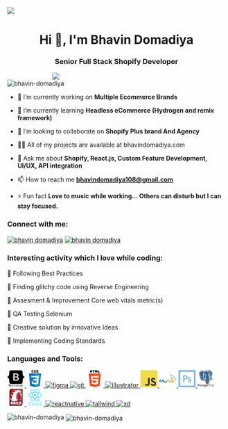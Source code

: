 <img src="https://www.techasoft.com/uploads/SHOPIFY_DEVELOPMENT_COMPANY_IN_BANGALORE4.jpg">
<h1 align="center">Hi 👋, I'm Bhavin Domadiya</h1>
<h3 align="center">Senior Full Stack Shopify Developer</h3>
<img align="right" width="400" src="https://www.skynettechnologies.com/sites/default/files/2020-12/shopify-ecommerce-development.png">

<p align="left"> <img src="https://komarev.com/ghpvc/?username=bhavin-domadiya&label=Profile%20views&color=0e75b6&style=flat" alt="bhavin-domadiya" /> </p>

- 🔭 I’m currently working on **Multiple Ecommerce Brands**

- 🌱 I’m currently learning **Headless eCommerce (Hydrogen and remix framework)**

- 👯 I’m looking to collaborate on **Shopify Plus brand And Agency**

- 👨‍💻 All of my projects are available at bhavindomadiya.com

- 💬 Ask me about **Shopify, React.js, Custom Feature Development, UI/UX, API integration**

- 📫 How to reach me **bhavindomadiya108@gmail.com**

- ⚡ Fun fact **Love to music while working... Others can disturb but I can stay focused.**

<h3 align="left">Connect with me:</h3>
<p align="left">
<a href="https://linkedin.com/in/bhavin domadiya" target="blank"><img align="center" src="https://raw.githubusercontent.com/rahuldkjain/github-profile-readme-generator/master/src/images/icons/Social/linked-in-alt.svg" alt="bhavin domadiya" height="30" width="40" /></a>
<a href="https://fb.com/bhavin domadiya" target="blank"><img align="center" src="https://raw.githubusercontent.com/rahuldkjain/github-profile-readme-generator/master/src/images/icons/Social/facebook.svg" alt="bhavin domadiya" height="30" width="40" /></a>
</p>

<h3 align="left">Interesting activity which I love while coding:</h3>

🎯 Following Best Practices

📝 Finding glitchy code using Reverse Engineering

🎉 Assesment & Improvement Core web vitals metric(s)

🎊 QA Testing Selenium

🧠 Creative solution by innovative Ideas

🚀 Implementing Coding Standards


<h3 align="left">Languages and Tools:</h3>
<p align="left"> <a href="https://getbootstrap.com" target="_blank" rel="noreferrer"> <img src="https://raw.githubusercontent.com/devicons/devicon/master/icons/bootstrap/bootstrap-plain-wordmark.svg" alt="bootstrap" width="40" height="40"/> </a> <a href="https://www.w3schools.com/css/" target="_blank" rel="noreferrer"> <img src="https://raw.githubusercontent.com/devicons/devicon/master/icons/css3/css3-original-wordmark.svg" alt="css3" width="40" height="40"/> </a> <a href="https://www.figma.com/" target="_blank" rel="noreferrer"> <img src="https://www.vectorlogo.zone/logos/figma/figma-icon.svg" alt="figma" width="40" height="40"/> </a> <a href="https://git-scm.com/" target="_blank" rel="noreferrer"> <img src="https://www.vectorlogo.zone/logos/git-scm/git-scm-icon.svg" alt="git" width="40" height="40"/> </a> <a href="https://www.w3.org/html/" target="_blank" rel="noreferrer"> <img src="https://raw.githubusercontent.com/devicons/devicon/master/icons/html5/html5-original-wordmark.svg" alt="html5" width="40" height="40"/> </a> <a href="https://www.adobe.com/in/products/illustrator.html" target="_blank" rel="noreferrer"> <img src="https://www.vectorlogo.zone/logos/adobe_illustrator/adobe_illustrator-icon.svg" alt="illustrator" width="40" height="40"/> </a> <a href="https://developer.mozilla.org/en-US/docs/Web/JavaScript" target="_blank" rel="noreferrer"> <img src="https://raw.githubusercontent.com/devicons/devicon/master/icons/javascript/javascript-original.svg" alt="javascript" width="40" height="40"/> </a> <a href="https://www.mysql.com/" target="_blank" rel="noreferrer"> <img src="https://raw.githubusercontent.com/devicons/devicon/master/icons/mysql/mysql-original-wordmark.svg" alt="mysql" width="40" height="40"/> </a> <a href="https://www.photoshop.com/en" target="_blank" rel="noreferrer"> <img src="https://raw.githubusercontent.com/devicons/devicon/master/icons/photoshop/photoshop-line.svg" alt="photoshop" width="40" height="40"/> </a> <a href="https://www.postgresql.org" target="_blank" rel="noreferrer"> <img src="https://raw.githubusercontent.com/devicons/devicon/master/icons/postgresql/postgresql-original-wordmark.svg" alt="postgresql" width="40" height="40"/> </a> <a href="https://rubyonrails.org" target="_blank" rel="noreferrer"> <img src="https://raw.githubusercontent.com/devicons/devicon/master/icons/rails/rails-original-wordmark.svg" alt="rails" width="40" height="40"/> </a> <a href="https://reactjs.org/" target="_blank" rel="noreferrer"> <img src="https://raw.githubusercontent.com/devicons/devicon/master/icons/react/react-original-wordmark.svg" alt="react" width="40" height="40"/> </a> <a href="https://reactnative.dev/" target="_blank" rel="noreferrer"> <img src="https://reactnative.dev/img/header_logo.svg" alt="reactnative" width="40" height="40"/> </a> <a href="https://tailwindcss.com/" target="_blank" rel="noreferrer"> <img src="https://www.vectorlogo.zone/logos/tailwindcss/tailwindcss-icon.svg" alt="tailwind" width="40" height="40"/> </a> <a href="https://www.adobe.com/products/xd.html" target="_blank" rel="noreferrer"> <img src="https://cdn.worldvectorlogo.com/logos/adobe-xd.svg" alt="xd" width="40" height="40"/> </a> </p>

<p><img align="left" src="https://github-readme-stats.vercel.app/api/top-langs?username=bhavin-domadiya&show_icons=true&locale=en&layout=compact" alt="bhavin-domadiya" /></p>

<p>&nbsp;<img align="center" src="https://github-readme-stats.vercel.app/api?username=bhavin-domadiya&show_icons=true&locale=en" alt="bhavin-domadiya" /></p>
